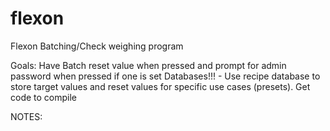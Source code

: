 # flexon
Flexon Batching/Check weighing program

Goals:
Have Batch reset value when pressed and prompt for admin password when pressed if one is set
Databases!!!
    - Use recipe database to store target values and reset values for specific use cases (presets).
Get code to compile

NOTES: